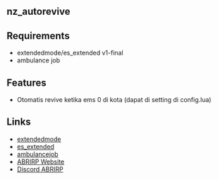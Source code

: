 ## nz_autorevive

## Requirements
- extendedmode/es_extended v1-final
- ambulance job

## Features
- Otomatis revive ketika ems 0 di kota (dapat di setting di config.lua)

## Links
- [extendedmode](https://github.com/extendedmode/extendedmode)
- [es_extended](https://github.com/esx-framework/es_extended/tree/v1-final)
- [ambulancejob](https://github.com/esx-framework/esx_ambulancejob)
- [ABRIRP Website](https://id.abriroleplay.xyz)
- [Discord ABRIRP](https://discord.com/invite/mGeAVa7)
